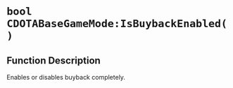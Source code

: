 # `bool CDOTABaseGameMode:IsBuybackEnabled( )`
## Function Description
Enables or disables buyback completely.
